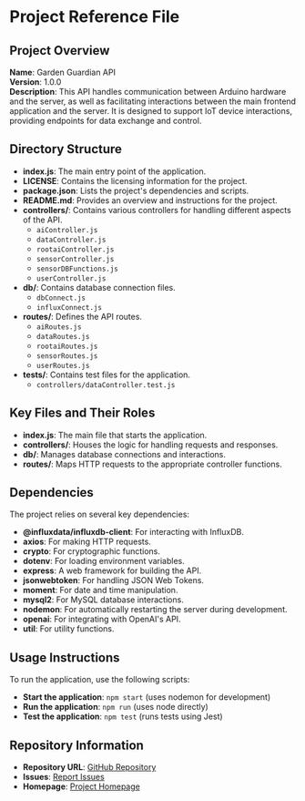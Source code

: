 # Project Reference File

## Project Overview

**Name**: Garden Guardian API  
**Version**: 1.0.0  
**Description**: This API handles communication between Arduino hardware and the server, as well as facilitating interactions between the main frontend application and the server. It is designed to support IoT device interactions, providing endpoints for data exchange and control.

## Directory Structure

- **index.js**: The main entry point of the application.
- **LICENSE**: Contains the licensing information for the project.
- **package.json**: Lists the project's dependencies and scripts.
- **README.md**: Provides an overview and instructions for the project.
- **controllers/**: Contains various controllers for handling different aspects of the API.
  - `aiController.js`
  - `dataController.js`
  - `rootaiController.js`
  - `sensorController.js`
  - `sensorDBFunctions.js`
  - `userController.js`
- **db/**: Contains database connection files.
  - `dbConnect.js`
  - `influxConnect.js`
- **routes/**: Defines the API routes.
  - `aiRoutes.js`
  - `dataRoutes.js`
  - `rootaiRoutes.js`
  - `sensorRoutes.js`
  - `userRoutes.js`
- **tests/**: Contains test files for the application.
  - `controllers/dataController.test.js`

## Key Files and Their Roles

- **index.js**: The main file that starts the application.
- **controllers/**: Houses the logic for handling requests and responses.
- **db/**: Manages database connections and interactions.
- **routes/**: Maps HTTP requests to the appropriate controller functions.

## Dependencies

The project relies on several key dependencies:

- **@influxdata/influxdb-client**: For interacting with InfluxDB.
- **axios**: For making HTTP requests.
- **crypto**: For cryptographic functions.
- **dotenv**: For loading environment variables.
- **express**: A web framework for building the API.
- **jsonwebtoken**: For handling JSON Web Tokens.
- **moment**: For date and time manipulation.
- **mysql2**: For MySQL database interactions.
- **nodemon**: For automatically restarting the server during development.
- **openai**: For integrating with OpenAI's API.
- **util**: For utility functions.

## Usage Instructions

To run the application, use the following scripts:

- **Start the application**: `npm start` (uses nodemon for development)
- **Run the application**: `npm run` (uses node directly)
- **Test the application**: `npm test` (runs tests using Jest)

## Repository Information

- **Repository URL**: [GitHub Repository](https://github.com/derethan/Garden_Guardian_API)
- **Issues**: [Report Issues](https://github.com/derethan/Garden_Guardian_API/issues)
- **Homepage**: [Project Homepage](https://github.com/derethan/Garden_Guardian_API#readme)
